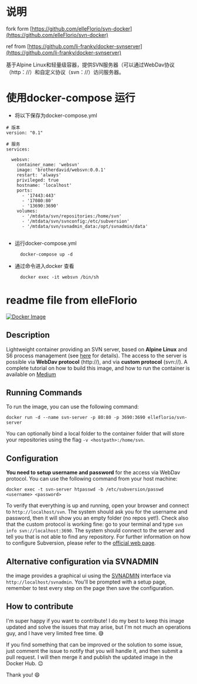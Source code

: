 
# 说明

fork  form [https://github.com/elleFlorio/svn-docker](https://github.com/elleFlorio/svn-docker)

ref from [https://github.com/li-franky/docker-svnserver](https://github.com/li-franky/docker-svnserver)

基于Alpine Linux和轻量级容器，提供SVN服务器（可以通过WebDav协议（http：//）和自定义协议（svn：//）访问服务器。


# 使用docker-compose 运行

- 将以下保存为docker-compose.yml

```
# 版本
version: "0.1"

# 服务
services:

  websvn:
    container_name: 'websvn'
    image: 'brotherdavid/websvn:0.0.1'
    restart: 'always'
    privileged: true
    hostname: 'localhost'
    ports:
      - '17443:443'
      - '17080:80'
      - '13690:3690'
    volumes:
      - '/mtdata/svn/repositories:/home/svn'
      - '/mtdata/svn/svnconfig:/etc/subversion'
      - '/mtdata/svn/svnadmin_data:/opt/svnadmin/data'


```

- 运行docker-compose.yml 

        docker-compose up -d 

- 通过命令进入docker 查看 

        docker exec -it websvn /bin/sh


# readme file from elleFlorio 

[![Docker Image](https://img.shields.io/badge/docker%20image-available-green.svg)](https://hub.docker.com/r/elleflorio/svn-server/)

## Description
Lightweight container providing an SVN server, based on **Alpine Linux** and S6 process management (see [here](https://github.com/smebberson/docker-alpine) for details).
The access to the server is possible via **WebDav protocol** (http://), and via **custom protocol** (svn://).
A complete tutorial on how to build this image, and how to run the container is available on [Medium](https://medium.com/@elle.florio/the-svn-dockerization-84032e11d88d#.bafh3otmh)

## Running Commands
To run the image, you can use the following command:
```
docker run -d --name svn-server -p 80:80 -p 3690:3690 elleflorio/svn-server
```
You can optionally bind a local folder to the container folder that will store your repositories using the flag `-v <hostpath>:/home/svn`.

## Configuration
**You need to setup username and password** for the access via WebDav protocol. You can use the following command from your host machine:
```
docker exec -t svn-server htpasswd -b /etc/subversion/passwd <username> <password>
```
To verify that everything is up and running, open your browser and connect to `http://localhost/svn`. The system should ask you for the username and password, then it will show you an empty folder (no repos yet!).
Check also that the custom protocol is working fine: go to your terminal and type `svn info svn://localhost:3690`. The system should connect to the server and tell you that is not able to find any repository.
For further information on how to configure Subversion, please refer to the [official web page](https://subversion.apache.org/).

## Alternative configuration via SVNADMIN
the image provides a graphical ui using the [SVNADMIN](https://github.com/mfreiholz/iF.SVNAdmin) interface via `http://localhost/svnadmin`.
You'll be prompted with a setup page, remember to test every step on the page then save the configuration.

## How to contribute
I'm super happy if you want to contribute! I do my best to keep this image updated and solve the issues that may arise, but I'm not much an operations guy, and I have very limited free time. :sweat_smile:

If you find something that can be improved or the solution to some issue, just comment the issue to notify that you will handle it, and then submit a pull request. I will then merge it and publish the updated image in the Docker Hub. :wink:

Thank you! :smile:
